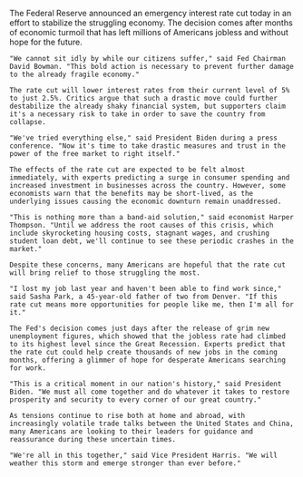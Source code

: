 The Federal Reserve announced an emergency interest rate cut today in an effort to stabilize the struggling economy. The decision comes after months of economic turmoil that has left millions of Americans jobless and without hope for the future.

    "We cannot sit idly by while our citizens suffer," said Fed Chairman David Bowman. "This bold action is necessary to prevent further damage to the already fragile economy."

    The rate cut will lower interest rates from their current level of 5% to just 2.5%. Critics argue that such a drastic move could further destabilize the already shaky financial system, but supporters claim it's a necessary risk to take in order to save the country from collapse.

    "We've tried everything else," said President Biden during a press conference. "Now it's time to take drastic measures and trust in the power of the free market to right itself."

    The effects of the rate cut are expected to be felt almost immediately, with experts predicting a surge in consumer spending and increased investment in businesses across the country. However, some economists warn that the benefits may be short-lived, as the underlying issues causing the economic downturn remain unaddressed.

    "This is nothing more than a band-aid solution," said economist Harper Thompson. "Until we address the root causes of this crisis, which include skyrocketing housing costs, stagnant wages, and crushing student loan debt, we'll continue to see these periodic crashes in the market."

    Despite these concerns, many Americans are hopeful that the rate cut will bring relief to those struggling the most.

    "I lost my job last year and haven't been able to find work since," said Sasha Park, a 45-year-old father of two from Denver. "If this rate cut means more opportunities for people like me, then I'm all for it."

    The Fed's decision comes just days after the release of grim new unemployment figures, which showed that the jobless rate had climbed to its highest level since the Great Recession. Experts predict that the rate cut could help create thousands of new jobs in the coming months, offering a glimmer of hope for desperate Americans searching for work.

    "This is a critical moment in our nation's history," said President Biden. "We must all come together and do whatever it takes to restore prosperity and security to every corner of our great country."

    As tensions continue to rise both at home and abroad, with increasingly volatile trade talks between the United States and China, many Americans are looking to their leaders for guidance and reassurance during these uncertain times.

    "We're all in this together," said Vice President Harris. "We will weather this storm and emerge stronger than ever before."